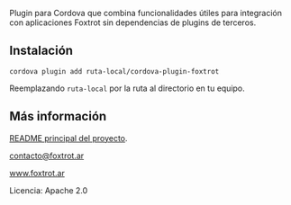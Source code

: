 Plugin para Cordova que combina funcionalidades útiles para integración con aplicaciones Foxtrot sin dependencias de plugins de terceros.

## Instalación

    cordova plugin add ruta-local/cordova-plugin-foxtrot

Reemplazando `ruta-local` por la ruta al directorio en tu equipo.

## Más información

[README principal del proyecto](../README.md).

contacto@foxtrot.ar

www.foxtrot.ar

Licencia: Apache 2.0
